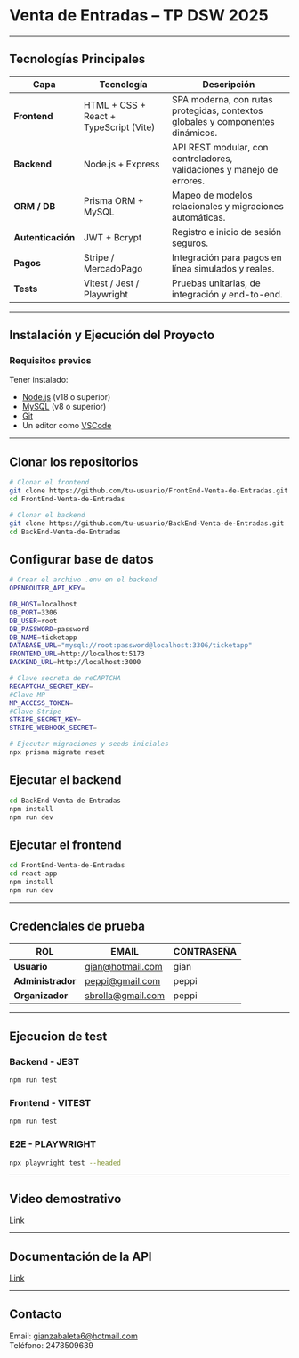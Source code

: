 # Venta de Entradas – TP DSW 2025

---

## Tecnologías Principales

| Capa | Tecnología | Descripción |
|------|-------------|--------------|
| **Frontend** | HTML + CSS + React + TypeScript (Vite) | SPA moderna, con rutas protegidas, contextos globales y componentes dinámicos. |
| **Backend** | Node.js + Express | API REST modular, con controladores, validaciones y manejo de errores. |
| **ORM / DB** | Prisma ORM + MySQL | Mapeo de modelos relacionales y migraciones automáticas. |
| **Autenticación** | JWT + Bcrypt | Registro e inicio de sesión seguros. |
| **Pagos** | Stripe / MercadoPago | Integración para pagos en línea simulados y reales. |
| **Tests** | Vitest / Jest / Playwright | Pruebas unitarias, de integración y end-to-end. |

---

## Instalación y Ejecución del Proyecto

### Requisitos previos
Tener instalado:
- [Node.js](https://nodejs.org/) (v18 o superior)  
- [MySQL](https://dev.mysql.com/downloads/) (v8 o superior)  
- [Git](https://git-scm.com/)  
- Un editor como [VSCode](https://code.visualstudio.com/)

---

## Clonar los repositorios

```bash
# Clonar el frontend
git clone https://github.com/tu-usuario/FrontEnd-Venta-de-Entradas.git
cd FrontEnd-Venta-de-Entradas

# Clonar el backend
git clone https://github.com/tu-usuario/BackEnd-Venta-de-Entradas.git
cd BackEnd-Venta-de-Entradas

```

## Configurar base de datos

```bash
# Crear el archivo .env en el backend
OPENROUTER_API_KEY=

DB_HOST=localhost
DB_PORT=3306
DB_USER=root
DB_PASSWORD=password
DB_NAME=ticketapp
DATABASE_URL="mysql://root:password@localhost:3306/ticketapp"
FRONTEND_URL=http://localhost:5173
BACKEND_URL=http://localhost:3000

# Clave secreta de reCAPTCHA
RECAPTCHA_SECRET_KEY=
#Clave MP
MP_ACCESS_TOKEN=
#Clave Stripe
STRIPE_SECRET_KEY=
STRIPE_WEBHOOK_SECRET=

# Ejecutar migraciones y seeds iniciales
npx prisma migrate reset

```
## Ejecutar el backend

```bash
cd BackEnd-Venta-de-Entradas
npm install
npm run dev

```
## Ejecutar el frontend

```bash
cd FrontEnd-Venta-de-Entradas
cd react-app
npm install
npm run dev

```

---

## Credenciales de prueba

| ROL | EMAIL | CONTRASEÑA |
|------|-------------|--------------|
| **Usuario** | gian@hotmail.com | gian |
| **Administrador** | peppi@gmail.com | peppi |
| **Organizador** | sbrolla@gmail.com | peppi |

---

## Ejecucion de test

### Backend - JEST

```bash
npm run test

```
### Frontend - VITEST

```bash
npm run test

```

### E2E - PLAYWRIGHT

```bash
npx playwright test --headed

```

---

## Video demostrativo
[Link](https://youtu.be/8xIs6wFfBYE?si=NOzRUeTZ0B0ZajA8)

---

## Documentación de la API
[Link](https://github.com/valenpeppi/tp/blob/main/docs.md)

---

## Contacto
Email: gianzabaleta6@hotmail.com<br>
Teléfono: 2478509639

